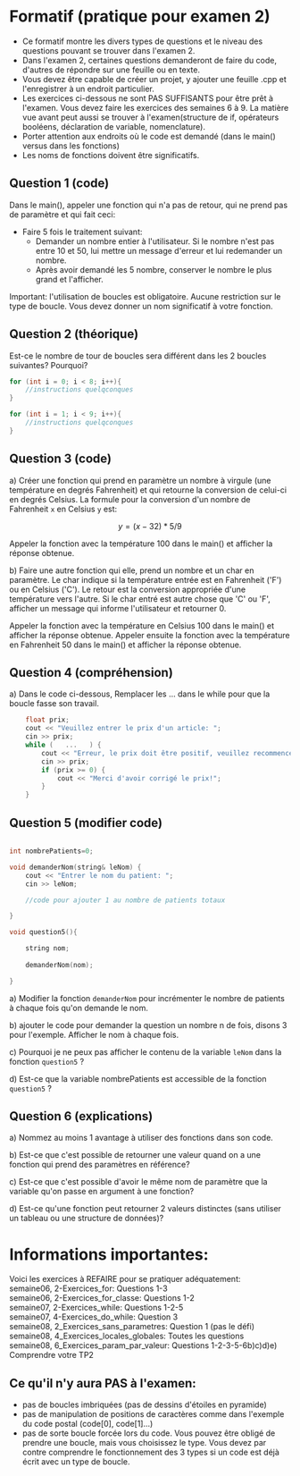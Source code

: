# Formatif (pratique pour examen 2)

- Ce formatif montre les divers types de questions et le niveau des questions pouvant se trouver dans l'examen 2. 
- Dans l'examen 2, certaines questions demanderont de faire du code, d'autres de répondre sur une feuille ou en texte. 
- Vous devez être capable de créer un projet, y ajouter une feuille .cpp et l'enregistrer à un endroit particulier.
- Les exercices ci-dessous ne sont PAS SUFFISANTS pour être prêt à l'examen. Vous devez faire les exercices des semaines 6 à 9. La matière vue avant peut aussi se trouver à l'examen(structure de if, opérateurs booléens, déclaration de variable, nomenclature).
- Porter attention aux endroits où le code est demandé (dans le main() versus dans les fonctions)
- Les noms de fonctions doivent être significatifs.

## Question 1  (code)

Dans le main(), appeler une fonction qui n'a pas de retour, qui ne prend pas de paramètre et qui fait ceci:
- Faire 5 fois le traitement suivant:
    - Demander un nombre entier à l'utilisateur. Si le nombre n'est pas entre 10 et 50, lui mettre un message d'erreur et lui redemander un nombre.
    - Après avoir demandé les 5 nombre, conserver le nombre le plus grand et l'afficher.

Important: l'utilisation de boucles est obligatoire. Aucune restriction sur le type de boucle.
Vous devez donner un nom significatif à votre fonction. 


## Question 2 (théorique)

Est-ce le nombre de tour de boucles sera différent dans les 2 boucles suivantes? Pourquoi?

```cpp
for (int i = 0; i < 8; i++){
    //instructions quelqconques
}

for (int i = 1; i < 9; i++){
    //instructions quelqconques
}
```

## Question 3 (code)

a) Créer une fonction qui prend en paramètre un nombre à virgule (une température en degrés Fahrenheit) et qui retourne la conversion de celui-ci en degrés Celsius. La formule pour la conversion d'un nombre de Fahrenheit `x` en Celsius `y` est: 

$$
y = (x-32) * 5/9
$$

Appeler la fonction avec la température 100 dans le main() et afficher la réponse obtenue.

b) Faire une autre fonction qui elle, prend un nombre et un char en paramètre. Le char indique si la température entrée est en Fahrenheit ('F') ou en Celsius ('C'). Le retour est la conversion appropriée d'une température vers l'autre. Si le char entré est autre chose que 'C' ou 'F', afficher un message qui informe l'utilisateur et retourner 0.

Appeler la fonction avec la température en Celsius 100 dans le main() et afficher la réponse obtenue.
Appeler ensuite la fonction avec la température en Fahrenheit 50 dans le main() et afficher la réponse obtenue.


## Question 4 (compréhension)

a) Dans le code ci-dessous, Remplacer les ... dans le while pour que la boucle fasse son travail.

```cpp
	float prix;
	cout << "Veuillez entrer le prix d'un article: ";
	cin >> prix;
	while (   ...   ) {
		cout << "Erreur, le prix doit être positif, veuillez recommencer:";
		cin >> prix;
		if (prix >= 0) {
			cout << "Merci d'avoir corrigé le prix!";
		}
	}
```

## Question 5 (modifier code) 

```cpp

int nombrePatients=0;

void demanderNom(string& leNom) {
	cout << "Entrer le nom du patient: ";
	cin >> leNom;

	//code pour ajouter 1 au nombre de patients totaux

}

void question5(){

    string nom;
    
    demanderNom(nom);

}
```

a) Modifier la fonction `demanderNom` pour incrémenter le nombre de patients à chaque fois qu'on demande le nom.

b) ajouter le code pour demander la question un nombre n de fois, disons 3 pour l'exemple. Afficher le nom à chaque fois.

c) Pourquoi je ne peux pas afficher le contenu de la variable `leNom` dans la fonction `question5` ?

d) Est-ce que la variable nombrePatients est accessible de la fonction `question5` ?


## Question 6 (explications)

a) Nommez au moins 1 avantage à utiliser des fonctions dans son code.

b) Est-ce que c'est possible de retourner une valeur quand on a une fonction qui prend des paramètres en référence?

c) Est-ce que c'est possible d'avoir le même nom de paramètre que la variable qu'on passe en argument à une fonction?

d) Est-ce qu'une fonction peut retourner 2 valeurs distinctes (sans utiliser un tableau ou une structure de données)?



# Informations importantes:

Voici les exercices à REFAIRE pour se pratiquer adéquatement:<br>
semaine06, 2-Exercices_for: Questions 1-3<br>
semaine06, 2-Exercices_for_classe: Questions 1-2<br>
semaine07, 2-Exercices_while: Questions 1-2-5<br>
semaine07, 4-Exercices_do_while: Question 3<br>
semaine08, 2_Exercices_sans_parametres: Question 1 (pas le défi)<br>
semaine08, 4_Exercices_locales_globales: Toutes les questions<br>
semaine08, 6_Exercices_param_par_valeur: Questions 1-2-3-5-6b)c)d)e)<br>
Comprendre votre TP2

## Ce qu'il n'y aura PAS à l'examen:
- pas de boucles imbriquées (pas de dessins d'étoiles en pyramide)<br>
- pas de manipulation de positions de caractères comme dans l'exemple du code postal (code[0], code[1]...)<br>
- pas de sorte boucle forcée lors du code. Vous pouvez être obligé de prendre une boucle, mais vous choisissez le type. Vous devez par contre comprendre le fonctionnement des 3 types si un code est déjà écrit avec un type de boucle.

